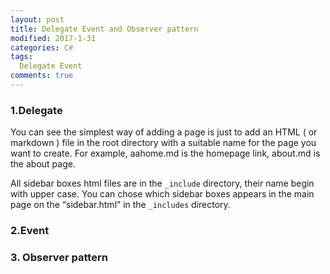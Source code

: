 ```yaml
---
layout: post
title: Delegate Event and Observer pattern
modified: 2017-1-31
categories: C#
tags: 
  Delegate Event
comments: true
---
```



### 1.Delegate

You can see the simplest way of adding a page is just to add an HTML ( or markdown ) file in the root directory with a suitable name for the page you want to create. For example, aahome.md is the homepage link, about.md is the about page.

All sidebar boxes html files are in the <code>_include</code> directory, their name begin with upper case. You can chose which sidebar boxes appears in the main page on the <q>sidebar.html</q> in the <code>_includes</code> directory. 



### 2.Event



### 3. Observer pattern





